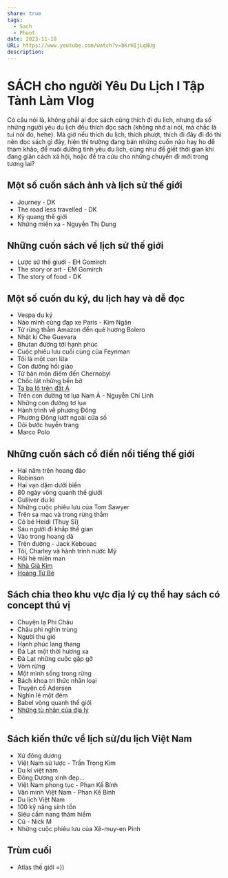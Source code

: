 ```yaml
---
share: true
tags:
  - Sach
  - Phuot
date: 2023-11-10
URL: https://www.youtube.com/watch?v=bKrHIjLqNUg
description: 
---
```


# SÁCH cho người Yêu Du Lịch l Tập Tành Làm Vlog

Có câu nói là, không phải ai đọc sách cũng thích đi du lịch, nhưng đa số những người yêu du lịch đều thích đọc sách (không nhớ ai nói, mà chắc là tui nói đó, hehe). Mà giờ nếu thích du lịch, thích phượt, thích đi đây đi đó thì nên đọc sách gì đây, hiện thị trường đang bán những cuốn nào hay ho để tham khảo, để nuôi dưỡng tình yêu du lịch, cũng như để giết thời gian khi đang giãn cách xã hội, hoặc để tra cứu cho những chuyến đi mới trong tương lai?

## Một số cuốn sách ảnh và lịch sử thế giới
- Journey - DK
- The road less travelled - DK
- Kỳ quang thế giới
- Những miền xa - Nguyễn Thị Dung
## Những cuốn sách về lịch sử thế giới
- Lược sử thế giưới - EH Gomirch
- The story or art - EM Gomirch
- The story of food - DK
## Một số cuốn du ký, du lịch hay và dễ đọc
- Vespa du ký
- Nào mình cùng đạp xe Paris - Kim Ngân
- Từ rừng thẳm Amazon đến quê hương Bolero
- Nhật kí Che Guevara
- Bhutan đường tới hạnh phúc
- Cuộc phiêu lưu cuối cùng của Feynman
- Tôi là một con lừa
- Con đường hồi giáo
- Từ bàn môn điếm đến Chernobyl
- Chốc lát những bến bờ
- [Ta ba lô trên đất Á](./Ta%20ba%20l%C3%B4%20tr%C3%AAn%20%C4%91%E1%BA%A5t%20%C3%81.md)
- Trên con đường tơ lụa Nam Á - Nguyễn Chí Linh
- Những con đường tơ lụa
- Hành trình về phương Đông
- Phương Đông lướt ngoài cửa số
- Dõi bước huyền trang
- Marco Polo
## Những cuốn sách cổ điển nổi tiếng thế giới
- Hai năm trên hoang đảo
- Robinson
- Hai vạn dặm dưới biển
- 80 ngày vòng quanh thế giưới
- Gulliver du kí
- Những cuộc phiêu lưu của Tom Sawyer
- Trên sa mạc và trong rừng thẳm
- Cô bé Heidi (Thuỵ Sĩ)
- Sáu người đi khắp thế gian
- Vào trong hoang dã
- Trên đường - Jack Kebouac
- Tôi, Charley và hành trình nước Mỹ
- Hội hè miên man
- [Nhà Giả Kim](../../Nh%C3%A0%20Gi%E1%BA%A3%20Kim.md)
- [Hoàng Tử Bé](../../Ho%C3%A0ng%20T%E1%BB%AD%20B%C3%A9.md)
## Sách chia theo khu vực địa lý cụ thể hay sách có concept thú vị
- Chuyện lạ Phi Châu
- Châu phi nghìn trùng
- Người thu gió
- Hạnh phúc lang thang
- Đà Lạt một thời hương xa
- Đà Lạt những cuộc gặp gỡ
- Vòm rừng
- Một mình sống trong rừng
- Bách khoa tri thức nhân loại
- Truyện cổ Adersen
- Nghìn lẻ một đêm
- Babel vòng quanh thế giới
- [Những tù nhân của địa lý](../../Nh%E1%BB%AFng%20t%C3%B9%20nh%C3%A2n%20c%E1%BB%A7a%20%C4%91%E1%BB%8Ba%20l%C3%BD.md)
- 
## Sách kiến thức về lịch sử/du lịch Việt Nam
- Xứ đông dương
- Việt Nam sử lược - Trần Trọng Kim
- Du kí việt nam
- Đông Dương xinh đẹp...
- Việt Nam phong tục - Phan Kế Bính
- Văn minh Việt Nam - Phan Kế Bính
- Du lịch Việt Nam
- 100 kỹ năng sinh tồn
- Siêu cẩm nang thám hiểm
- Cũ - Nick M
- Những cuộc phiêu lưu của Xê-muy-en Pinh
## Trùm cuối
- Atlas thế giới =))